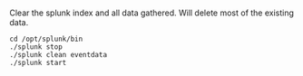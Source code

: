 ####
Clear the splunk index and all data gathered. Will delete most of the existing data.

```
cd /opt/splunk/bin
./splunk stop
./splunk clean eventdata
./splunk start
```
